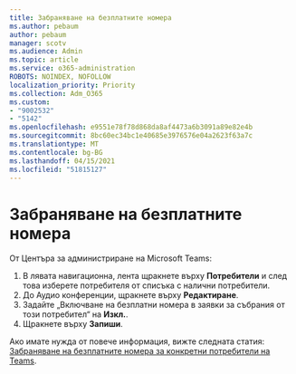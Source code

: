 ```yaml
---
title: Забраняване на безплатните номера
ms.author: pebaum
author: pebaum
manager: scotv
ms.audience: Admin
ms.topic: article
ms.service: o365-administration
ROBOTS: NOINDEX, NOFOLLOW
localization_priority: Priority
ms.collection: Adm_O365
ms.custom:
- "9002532"
- "5142"
ms.openlocfilehash: e9551e78f78d868da8af4473a6b3091a89e82e4b
ms.sourcegitcommit: 8bc60ec34bc1e40685e3976576e04a2623f63a7c
ms.translationtype: MT
ms.contentlocale: bg-BG
ms.lasthandoff: 04/15/2021
ms.locfileid: "51815127"
---
```

# <a name="disabling-toll-free-numbers"></a>Забраняване на безплатните номера

От Центъра за администриране на Microsoft Teams:

1. В лявата навигационна, лента щракнете върху **Потребители** и след това изберете потребителя от списъка с налични потребители.
2. До Аудио конференции, щракнете върху **Редактиране**.
3. Задайте „Включване на безплатни номера в заявки за събрания от този потребител“ на **Изкл.**.
4. Щракнете върху **Запиши**.

Ако имате нужда от повече информация, вижте следната статия: [Забраняване на безплатните номера за конкретни потребители на Teams](https://docs.microsoft.com/microsoftteams/disabling-toll-free-numbers-for-specific-teams-users).

